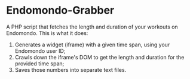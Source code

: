 Endomondo-Grabber
=================

A PHP script that fetches the length and duration of your workouts on Endomondo. This is what it does:

1.	Generates a widget (iframe) with a given time span, using your Endomondo user ID;
2.	Crawls down the iframe's DOM to get the length and duration for the provided time span;
3.	Saves those numbers into separate text files.